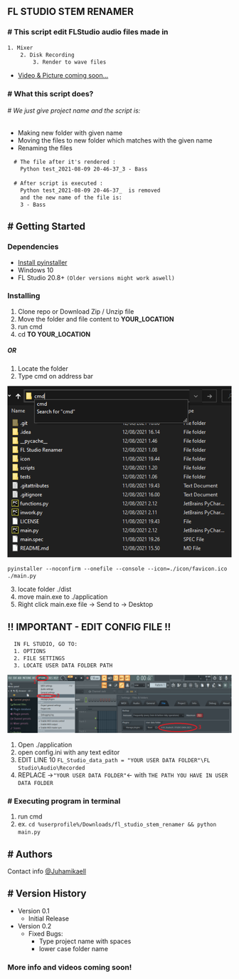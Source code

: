 ## FL STUDIO STEM RENAMER
### # This script edit FLStudio audio files made in
```
1. Mixer 
    2. Disk Recording 
        3. Render to wave files
```
* [Video & Picture coming soon...]()

### # What this script does?  
###### # We just give project name and the script is:
* Making new folder with given name
* Moving the files to new folder which matches with the given name
* Renaming the files 
```
  # The file after it's rendered : 
    Python test_2021-08-09 20-46-37_3 - Bass
  
  # After script is executed :
    Python test_2021-08-09 20-46-37_  is removed
    and the new name of the file is: 
    3 - Bass 

```
## # Getting Started


### Dependencies

* [Install pyinstaller](https://pyinstaller.readthedocs.io/en/stable/installation.html)
* Windows 10
* FL Studio 20.8+ ```(Older versions might work aswell)```


### Installing

1. Clone repo or Download Zip / Unzip file
2. Move the folder and file content to **YOUR_LOCATION**
3. run cmd
4. cd **TO YOUR_LOCATION**

##### OR
1. Locate the folder
2. Type cmd on address bar

![Screenshot](./screenshots/s_shot_1.png)
```
pyinstaller --noconfirm --onefile --console --icon=./icon/favicon.ico ./main.py
```
3. locate folder ./dist
4. move main.exe to ./application
5. Right click main.exe file -> Send to -> Desktop

## !! IMPORTANT - EDIT CONFIG FILE !!
```
  IN FL STUDIO, GO TO:
  1. OPTIONS
  2. FILE SETTINGS
  3. LOCATE USER DATA FOLDER PATH
  ```
![Screenshot](./screenshots/s_shot_2.png)
1. Open ./application
2. open config.ini with any text editor
3. EDIT LINE 10 ```FL_Studio_data_path = "YOUR USER DATA FOLDER"\FL Studio\Audio\Recorded```
4. REPLACE ->```"YOUR USER DATA FOLDER"```<- with ```THE PATH YOU HAVE IN USER DATA FOLDER```
### # Executing program in terminal

1. run cmd
2. ex. ```cd %userprofile%/Downloads/fl_studio_stem_renamer && python main.py```

## # Authors

Contact info
[@Juhamikaell](https://instagram.com/juhamikaell)

## # Version History

* Version 0.1
  * Initial Release
* Version 0.2
  * Fixed Bugs:
    * Type project name with spaces 
    * lower case folder name

  
 ### More info and videos coming soon!

